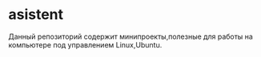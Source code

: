 # asistent
Данный репозиторий содержит минипроекты,полезные для работы на компьютере под управлением Linux,Ubuntu.
